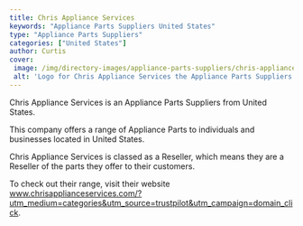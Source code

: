 ```yaml
---
title: Chris Appliance Services
keywords: "Appliance Parts Suppliers United States"
type: "Appliance Parts Suppliers"
categories: ["United States"]
author: Curtis
cover: 
 image: /img/directory-images/appliance-parts-suppliers/chris-appliance-services.webp
 alt: 'Logo for Chris Appliance Services the Appliance Parts Suppliers from United States'
---
```


Chris Appliance Services is an Appliance Parts Suppliers from United States.

This company offers a range of Appliance Parts to individuals and businesses located in United States.

Chris Appliance Services is classed as a Reseller, which means they are a Reseller of the parts they offer to their customers.

To check out their range, visit their website www.chrisapplianceservices.com/?utm_medium=categories&utm_source=trustpilot&utm_campaign=domain_click.
